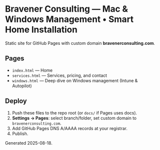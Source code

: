 # Bravener Consulting — Mac & Windows Management • Smart Home Installation

Static site for GitHub Pages with custom domain **bravenerconsulting.com**.

## Pages
- `index.html` — Home
- `services.html` — Services, pricing, and contact
- `windows.html` — Deep dive on Windows management (Intune & Autopilot)

## Deploy
1. Push these files to the repo root (or `docs/` if Pages uses docs).
2. **Settings → Pages**: select branch/folder, set custom domain to `bravenerconsulting.com`.
3. Add GitHub Pages DNS A/AAAA records at your registrar.
4. Publish.

Generated 2025-08-18.
